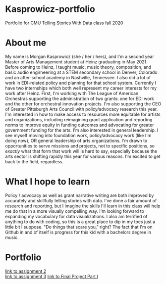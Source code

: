 # Kasprowicz-portfolio
Portfolio for CMU Telling Stories With Data class fall 2020
# About me
My name is Morgan Kasprowicz (she / her / hers), and I'm a second year Master of Arts Management student at Heinz graduating in May 2021. Before coming to Heinz, I taught music, music theory, composition, and basic audio engirneering at a STEM secondary school in Denver, Colorado and an after-school academy in Nashville, Tennessee. I also did a lot of work in EDI-related policy and planning for that school system.  Currently I have two internships which both well represent my career interests for my work after Heinz. First, I'm working with The League of American Orchestras supporting the administration of two grants: one for EDI work and the other for orchestral innovation projects. I'm also supporting the CEO of Greater Pittsburgh Arts Council with policy/advocacy research this year. I'm interested in how to make access to resources more equitable for artists and organizations, including reimagining grant application and reporting norms to improve equity in funding outcomes and advocating for greater government funding for the arts. I'm also interested in general leadership. I see myself moving into foundation work, policy/advocacy work (like I'm doing now), OR general leadership of arts organizations. I'm drawn to opportunities to serve missions and projects, not to specific positions, so *exactly* what that form that work will is hard to say, especially because the arts sector is shifting rapidly this year for various reasons. I'm excited to get back to the field, regardless. 
# What I hope to learn
Policy / advocacy as well as grant narrative writing are both improved by accurately and skillfully telling stories with data. I've done a fair amount of research and reporting, but I imagine the skills I'll learn in this class will help me do that in a more visually compelling way. I'm looking forward to expanding my vocabulary for data visualizations. I also am terrified of anything to do with coding, so this is a great place to dip in my toes just a little bit I suppose. "Do things that scare you," right? The fact that I'm on Github in and of itself is progress for this kid with a bachelors degree in music. 
# Portfolio
[link to assignment 2](/dataviz2.md)  
[link to assignment 3](/dataviz3.md)
[link to Final Project Part I](/Kasprowicz_Final_Part_I.md)

